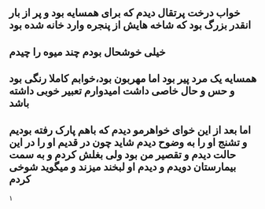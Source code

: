 خواب درخت پرتقال دیدم که برای همسایه بود و پر از بار
انقدر بزرگ بود که شاخه هایش از پنجره وارد خانه شده بود
---
خیلی خوشحال بودم چند میوه را چیدم
---
همسایه یک مرد پیر بود اما مهربون بود،خوابم کاملا رنگی بود و حس و حال خاصی داشت امیدوارم تعبیر خوبی داشته باشد
---
اما بعد از این خوای خواهرمو دیدم که باهم پارک رفته بودیم و تشنج او را به وضوح دیدم شاید چون در قدیم او را در این حالت دیدم و تقصیر من بود ولی بغلش کردم و به سمت بیمارستان دویدم و دیدم او لبخند میزند و میگوید شوخی کردم
---
۱
